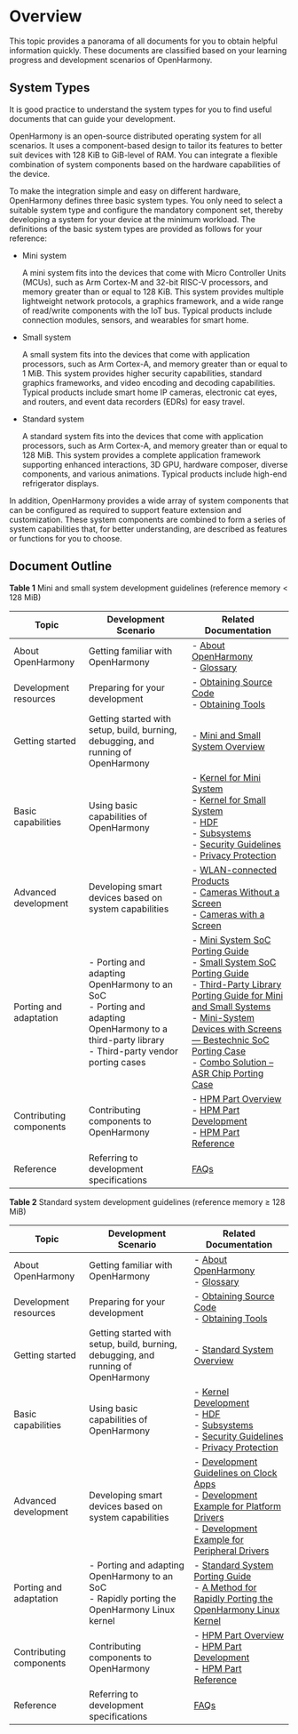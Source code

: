 # Overview<a name="ZH-CN_TOPIC_0000001152533331"></a>

This topic provides a panorama of all documents for you to obtain helpful information quickly. These documents are classified based on your learning progress and development scenarios of OpenHarmony.

## System Types<a name="section767218232110"></a>

It is good practice to understand the system types for you to find useful documents that can guide your development.

OpenHarmony is an open-source distributed operating system for all scenarios. It uses a component-based design to tailor its features to better suit devices with 128 KiB to GiB-level of RAM. You can integrate a flexible combination of system components based on the hardware capabilities of the device.

To make the integration simple and easy on different hardware, OpenHarmony defines three basic system types. You only need to select a suitable system type and configure the mandatory component set, thereby developing a system for your device at the minimum workload. The definitions of the basic system types are provided as follows for your reference:

-   Mini system

    A mini system fits into the devices that come with Micro Controller Units (MCUs), such as Arm Cortex-M and 32-bit RISC-V processors, and memory greater than or equal to 128 KiB. This system provides multiple lightweight network protocols, a graphics framework, and a wide range of read/write components with the IoT bus. Typical products include connection modules, sensors, and wearables for smart home.

-   Small system

    A small system fits into the devices that come with application processors, such as Arm Cortex-A, and memory greater than or equal to 1 MiB. This system provides higher security capabilities, standard graphics frameworks, and video encoding and decoding capabilities. Typical products include smart home IP cameras, electronic cat eyes, and routers, and event data recorders (EDRs) for easy travel.

-   Standard system

    A standard system fits into the devices that come with application processors, such as Arm Cortex-A, and memory greater than or equal to 128 MiB. This system provides a complete application framework supporting enhanced interactions, 3D GPU, hardware composer, diverse components, and various animations. Typical products include high-end refrigerator displays.


In addition, OpenHarmony provides a wide array of system components that can be configured as required to support feature extension and customization. These system components are combined to form a series of system capabilities that, for better understanding, are described as features or functions for you to choose.

## Document Outline<a name="section19810171681218"></a>

**Table 1** Mini and small system development guidelines (reference memory < 128 MiB)

| Topic       | Development Scenario                                                  | Related Documentation                                                    |
| --------------- | ------------------------------------------------------------ | ------------------------------------------------------------ |
| About OpenHarmony| Getting familiar with OpenHarmony                                         | - [About OpenHarmony](https://gitee.com/openharmony)<br>- [Glossary](../glossary.md)|
| Development resources   | Preparing for your development                                          | - [Obtaining Source Code](get-code/sourcecode-acquire.md)<br>- [Obtaining Tools](get-code/gettools-acquire.md) |
| Getting started       | Getting started with setup, build, burning, debugging, and running of OpenHarmony         | - [Mini and Small System Overview](quick-start/quickstart-ide-lite-overview.md)|
| Basic capabilities   | Using basic capabilities of OpenHarmony                               | - [Kernel for Mini System](kernel/kernel-mini-overview.md)<br>- [Kernel for Small System](kernel/kernel-small-overview.md)<br>- [HDF](driver/driver-hdf-overview.md)<br>- [Subsystems](subsystems/subsys-build-mini-lite.md)<br>- [Security Guidelines](security/security-guidelines-overall.md)<br>- [Privacy Protection](security/security-privacy-protection.md)|
| Advanced development       | Developing smart devices based on system capabilities                                    | - [WLAN-connected Products](guide/device-wlan-led-control.md)<br>- [Cameras Without a Screen](guide/device-iotcamera-control-overview.md)<br>- [Cameras with a Screen](guide/device-camera-control-overview.md) |
| Porting and adaptation       | - Porting and adapting OpenHarmony to an SoC<br>- Porting and adapting OpenHarmony to a third-party library<br>- Third-party vendor porting cases<br>| - [Mini System SoC Porting Guide](porting/porting-minichip.md)<br>- [Small System SoC Porting Guide](porting/porting-smallchip-prepare-needs.md)<br>- [Third-Party Library Porting Guide for Mini and Small Systems](porting/porting-thirdparty-overview.md) <br>   - [Mini-System Devices with Screens — Bestechnic SoC Porting Case](porting/porting-bes2600w-on-minisystem-display-demo.md)<br>    - [Combo Solution – ASR Chip Porting Case](porting/porting-asr582x-combo-demo.md)<br> |
| Contributing components       | Contributing components to OpenHarmony                                   | - [HPM Part Overview](hpm-part/hpm-part-about.md)<br>- [HPM Part Development](hpm-part/hpm-part-development.md)<br>- [HPM Part Reference](hpm-part/hpm-part-reference.md) |
| Reference | Referring to development specifications | [FAQs](faqs/faqs-overview.md) |


**Table 2** Standard system development guidelines (reference memory ≥ 128 MiB)

| Topic| Development Scenario| Related Documentation|
| -------- | -------- | -------- |
| About OpenHarmony| Getting familiar with OpenHarmony| - [About OpenHarmony](https://gitee.com/openharmony)<br>- [Glossary](../glossary.md)|
| Development resources| Preparing for your development| - [Obtaining Source Code](get-code/sourcecode-acquire.md)<br>- [Obtaining Tools](get-code/gettools-acquire.md)|
| Getting started| Getting started with setup, build, burning, debugging, and running of OpenHarmony| - [Standard System Overview](quick-start/quickstart-ide-standard-overview.md) |
| Basic capabilities| Using basic capabilities of OpenHarmony| - [Kernel Development](kernel/kernel-standard.md)<br>- [HDF](driver/driver-hdf-overview.md)<br>- [Subsystems](subsystems/subsys-build-standard-large.md)<br>- [Security Guidelines](security/security-guidelines-overall.md)<br>- [Privacy Protection](security/security-privacy-protection.md)|
| Advanced development| Developing smart devices based on system capabilities| - [Development Guidelines on Clock Apps](guide/device-clock-guide.md)<br>- [Development Example for Platform Drivers](guide/device-driver-demo.md)<br>- [Development Example for Peripheral Drivers](guide/device-outerdriver-demo.md) |
| Porting and adaptation| - Porting and adapting OpenHarmony to an SoC<br>- Rapidly porting the OpenHarmony Linux kernel| - [Standard System Porting Guide](porting/standard-system-porting-guide.md)<br>- [A Method for Rapidly Porting the OpenHarmony Linux Kernel](porting/porting-linux-kernel.md)  |
| Contributing components| Contributing components to OpenHarmony| - [HPM Part Overview](hpm-part/hpm-part-about.md)<br>- [HPM Part Development](hpm-part/hpm-part-development.md)<br>- [HPM Part Reference](hpm-part/hpm-part-reference.md) |
| Reference| Referring to development specifications| [FAQs](faqs/faqs-overview.md)|
